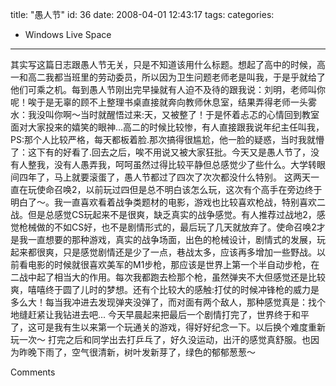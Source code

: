 title: "愚人节"
id: 36
date: 2008-04-01 12:43:17
tags: 
categories: 
- Windows Live Space
---

其实写这篇日志跟愚人节无关，只是不知道该用什么标题。想起了高中的时候，高一和高二我都当班里的劳动委员，所以因为卫生问题老师老是叫我，于是乎就给了他们可乘之机。每到愚人节刚出完早操就有人迫不及待的跟我说：刘明，老师叫你呢！唉于是无辜的顾不上整理书桌直接就奔向教师休息室，结果弄得老师一头雾水：我没叫你啊～当时就醒悟过来:天，又被整了！于是怀着忐忑的心情回到教室面对大家投来的嬉笑的眼神...高二的时候比较惨，有人直接跟我说年纪主任叫我，PS:那个人比较严格，每天都板着脸.那次搞得很尴尬，他一脸的疑惑，当时我就懵了：这下有的好看了.回去之后，唉不用说又被大家狂批。今天又是愚人节了，没有人整我，没有人愚弄我，呵呵虽然过得比较平静但总感觉少了些什么。大学转眼间四年了，马上就要滚蛋了，愚人节都过了四次了次次都没什么特别。
这两天一直在玩使命召唤2，以前玩过四但是总不明白该怎么玩，这次有个高手在旁边终于明白了～。我一直喜欢看着战争类题材的电影，游戏也比较喜欢枪战，特别喜欢二战。但是总感觉CS玩起来不是很爽，缺乏真实的战争感觉。有人推荐过战地2，感觉枪械做的不如CS好，也不是剧情形式的，最后玩了几天就放弃了。使命召唤2才是我一直想要的那种游戏，真实的战争场面，出色的枪械设计，剧情式的发展，玩起来都很爽，只是感觉剧情还是少了一点，巷战太多，应该再多增加一些野战。以前看电影的时候就很喜欢美军的M1步枪，那应该是世界上第一个半自动步枪，在二战中起了相当大的作用。每次我都跑去检那个枪，虽然弹夹不大但感觉还是比较爽，嘻嘻终于圆了儿时的梦想。还有个比较大的感触:打仗的时候冲锋枪的威力是多么大！每当我冲进去发现弹夹没弹了，而对面有两个敌人，那种感觉真是：找个地缝赶紧让我钻进去吧...
今天早晨起来把最后一个剧情打完了，世界终于和平了，这可是我有生以来第一个玩通关的游戏，得好好纪念一下。以后换个难度重新玩一次～
打完之后和同学出去打乒乓了，好久没运动，出汗的感觉真舒服。也因为昨晚下雨了，空气很清新，树叶发新芽了，绿色的郁郁葱葱～

Comments
